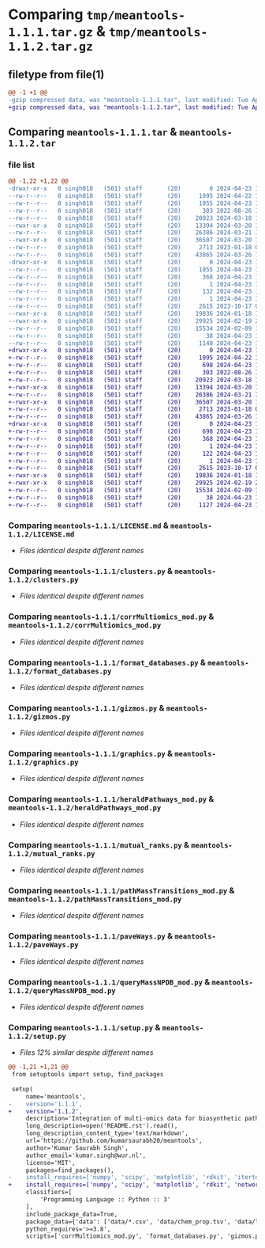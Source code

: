 # Comparing `tmp/meantools-1.1.1.tar.gz` & `tmp/meantools-1.1.2.tar.gz`

## filetype from file(1)

```diff
@@ -1 +1 @@
-gzip compressed data, was "meantools-1.1.1.tar", last modified: Tue Apr 23 11:38:13 2024, max compression
+gzip compressed data, was "meantools-1.1.2.tar", last modified: Tue Apr 23 11:43:05 2024, max compression
```

## Comparing `meantools-1.1.1.tar` & `meantools-1.1.2.tar`

### file list

```diff
@@ -1,22 +1,22 @@
-drwxr-xr-x   0 singh018   (501) staff       (20)        0 2024-04-23 11:38:13.511704 meantools-1.1.1/
--rw-r--r--   0 singh018   (501) staff       (20)     1095 2024-04-22 10:08:19.000000 meantools-1.1.1/LICENSE.md
--rw-r--r--   0 singh018   (501) staff       (20)     1055 2024-04-23 11:38:13.511406 meantools-1.1.1/PKG-INFO
--rw-r--r--   0 singh018   (501) staff       (20)      303 2022-08-26 12:41:43.000000 meantools-1.1.1/README.rst
--rw-r--r--   0 singh018   (501) staff       (20)    20923 2024-03-18 13:52:25.000000 meantools-1.1.1/clusters.py
--rwxr-xr-x   0 singh018   (501) staff       (20)    13394 2024-03-20 14:55:54.000000 meantools-1.1.1/corrMultiomics_mod.py
--rw-r--r--   0 singh018   (501) staff       (20)    26386 2024-03-21 15:50:55.000000 meantools-1.1.1/format_databases.py
--rwxr-xr-x   0 singh018   (501) staff       (20)    36507 2024-03-20 14:05:01.000000 meantools-1.1.1/gizmos.py
--rw-r--r--   0 singh018   (501) staff       (20)     2713 2023-01-18 07:39:12.000000 meantools-1.1.1/graphics.py
--rw-r--r--   0 singh018   (501) staff       (20)    43865 2024-03-26 13:56:41.000000 meantools-1.1.1/heraldPathways_mod.py
-drwxr-xr-x   0 singh018   (501) staff       (20)        0 2024-04-23 11:38:13.511083 meantools-1.1.1/meantools.egg-info/
--rw-r--r--   0 singh018   (501) staff       (20)     1055 2024-04-23 11:38:13.000000 meantools-1.1.1/meantools.egg-info/PKG-INFO
--rw-r--r--   0 singh018   (501) staff       (20)      368 2024-04-23 11:38:13.000000 meantools-1.1.1/meantools.egg-info/SOURCES.txt
--rw-r--r--   0 singh018   (501) staff       (20)        1 2024-04-23 11:38:13.000000 meantools-1.1.1/meantools.egg-info/dependency_links.txt
--rw-r--r--   0 singh018   (501) staff       (20)      132 2024-04-23 11:38:13.000000 meantools-1.1.1/meantools.egg-info/requires.txt
--rw-r--r--   0 singh018   (501) staff       (20)        1 2024-04-23 11:38:13.000000 meantools-1.1.1/meantools.egg-info/top_level.txt
--rw-r--r--   0 singh018   (501) staff       (20)     2615 2023-10-17 08:52:57.000000 meantools-1.1.1/mutual_ranks.py
--rwxr-xr-x   0 singh018   (501) staff       (20)    19836 2024-01-18 12:21:15.000000 meantools-1.1.1/pathMassTransitions_mod.py
--rwxr-xr-x   0 singh018   (501) staff       (20)    29925 2024-02-19 22:25:39.000000 meantools-1.1.1/paveWays.py
--rw-r--r--   0 singh018   (501) staff       (20)    15534 2024-02-09 11:11:38.000000 meantools-1.1.1/queryMassNPDB_mod.py
--rw-r--r--   0 singh018   (501) staff       (20)       38 2024-04-23 11:38:13.511765 meantools-1.1.1/setup.cfg
--rw-r--r--   0 singh018   (501) staff       (20)     1140 2024-04-23 11:38:03.000000 meantools-1.1.1/setup.py
+drwxr-xr-x   0 singh018   (501) staff       (20)        0 2024-04-23 11:43:05.891821 meantools-1.1.2/
+-rw-r--r--   0 singh018   (501) staff       (20)     1095 2024-04-22 10:08:19.000000 meantools-1.1.2/LICENSE.md
+-rw-r--r--   0 singh018   (501) staff       (20)      698 2024-04-23 11:43:05.891670 meantools-1.1.2/PKG-INFO
+-rw-r--r--   0 singh018   (501) staff       (20)      303 2022-08-26 12:41:43.000000 meantools-1.1.2/README.rst
+-rw-r--r--   0 singh018   (501) staff       (20)    20923 2024-03-18 13:52:25.000000 meantools-1.1.2/clusters.py
+-rwxr-xr-x   0 singh018   (501) staff       (20)    13394 2024-03-20 14:55:54.000000 meantools-1.1.2/corrMultiomics_mod.py
+-rw-r--r--   0 singh018   (501) staff       (20)    26386 2024-03-21 15:50:55.000000 meantools-1.1.2/format_databases.py
+-rwxr-xr-x   0 singh018   (501) staff       (20)    36507 2024-03-20 14:05:01.000000 meantools-1.1.2/gizmos.py
+-rw-r--r--   0 singh018   (501) staff       (20)     2713 2023-01-18 07:39:12.000000 meantools-1.1.2/graphics.py
+-rw-r--r--   0 singh018   (501) staff       (20)    43865 2024-03-26 13:56:41.000000 meantools-1.1.2/heraldPathways_mod.py
+drwxr-xr-x   0 singh018   (501) staff       (20)        0 2024-04-23 11:43:05.891467 meantools-1.1.2/meantools.egg-info/
+-rw-r--r--   0 singh018   (501) staff       (20)      698 2024-04-23 11:43:05.000000 meantools-1.1.2/meantools.egg-info/PKG-INFO
+-rw-r--r--   0 singh018   (501) staff       (20)      368 2024-04-23 11:43:05.000000 meantools-1.1.2/meantools.egg-info/SOURCES.txt
+-rw-r--r--   0 singh018   (501) staff       (20)        1 2024-04-23 11:43:05.000000 meantools-1.1.2/meantools.egg-info/dependency_links.txt
+-rw-r--r--   0 singh018   (501) staff       (20)      122 2024-04-23 11:43:05.000000 meantools-1.1.2/meantools.egg-info/requires.txt
+-rw-r--r--   0 singh018   (501) staff       (20)        1 2024-04-23 11:43:05.000000 meantools-1.1.2/meantools.egg-info/top_level.txt
+-rw-r--r--   0 singh018   (501) staff       (20)     2615 2023-10-17 08:52:57.000000 meantools-1.1.2/mutual_ranks.py
+-rwxr-xr-x   0 singh018   (501) staff       (20)    19836 2024-01-18 12:21:15.000000 meantools-1.1.2/pathMassTransitions_mod.py
+-rwxr-xr-x   0 singh018   (501) staff       (20)    29925 2024-02-19 22:25:39.000000 meantools-1.1.2/paveWays.py
+-rw-r--r--   0 singh018   (501) staff       (20)    15534 2024-02-09 11:11:38.000000 meantools-1.1.2/queryMassNPDB_mod.py
+-rw-r--r--   0 singh018   (501) staff       (20)       38 2024-04-23 11:43:05.891867 meantools-1.1.2/setup.cfg
+-rw-r--r--   0 singh018   (501) staff       (20)     1127 2024-04-23 11:42:49.000000 meantools-1.1.2/setup.py
```

### Comparing `meantools-1.1.1/LICENSE.md` & `meantools-1.1.2/LICENSE.md`

 * *Files identical despite different names*

### Comparing `meantools-1.1.1/clusters.py` & `meantools-1.1.2/clusters.py`

 * *Files identical despite different names*

### Comparing `meantools-1.1.1/corrMultiomics_mod.py` & `meantools-1.1.2/corrMultiomics_mod.py`

 * *Files identical despite different names*

### Comparing `meantools-1.1.1/format_databases.py` & `meantools-1.1.2/format_databases.py`

 * *Files identical despite different names*

### Comparing `meantools-1.1.1/gizmos.py` & `meantools-1.1.2/gizmos.py`

 * *Files identical despite different names*

### Comparing `meantools-1.1.1/graphics.py` & `meantools-1.1.2/graphics.py`

 * *Files identical despite different names*

### Comparing `meantools-1.1.1/heraldPathways_mod.py` & `meantools-1.1.2/heraldPathways_mod.py`

 * *Files identical despite different names*

### Comparing `meantools-1.1.1/mutual_ranks.py` & `meantools-1.1.2/mutual_ranks.py`

 * *Files identical despite different names*

### Comparing `meantools-1.1.1/pathMassTransitions_mod.py` & `meantools-1.1.2/pathMassTransitions_mod.py`

 * *Files identical despite different names*

### Comparing `meantools-1.1.1/paveWays.py` & `meantools-1.1.2/paveWays.py`

 * *Files identical despite different names*

### Comparing `meantools-1.1.1/queryMassNPDB_mod.py` & `meantools-1.1.2/queryMassNPDB_mod.py`

 * *Files identical despite different names*

### Comparing `meantools-1.1.1/setup.py` & `meantools-1.1.2/setup.py`

 * *Files 12% similar despite different names*

```diff
@@ -1,21 +1,21 @@
 from setuptools import setup, find_packages
 
 setup(
     name='meantools',
-    version='1.1.1',
+    version='1.1.2',
     description='Integration of multi-omics data for biosynthetic pathway discovery',
     long_description=open('README.rst').read(),
     long_description_content_type='text/markdown',
     url='https://github.com/kumarsaurabh20/meantools',
     author='Kumar Saurabh Singh',
     author_email='kumar.singh@wur.nl',
     license='MIT',
     packages=find_packages(),
-    install_requires=['numpy', 'scipy', 'matplotlib', 'rdkit', 'itertools', 'networkx', 'pandas', 'sqlite3', 'tqdm', 'svgutils', 'svgelements', 'scipy', 'markov_clustering', 'seaborn', 'subprocess'],
+    install_requires=['numpy', 'scipy', 'matplotlib', 'rdkit', 'networkx', 'pandas', 'sqlite3', 'tqdm', 'svgutils', 'svgelements', 'scipy', 'markov_clustering', 'seaborn', 'subprocess'],
     classifiers=[
         'Programming Language :: Python :: 3'
     ],
     include_package_data=True,
     package_data={'data': ['data/*.csv', 'data/chem_prop.tsv', 'data/lotus_v101023.sqlite', 'data/mvc.db', 'cluster_one-1.0.jar']},
     python_requires='>=3.8',
     scripts=['corrMultiomics_mod.py', 'format_databases.py', 'gizmos.py', 'heraldPathways_mod.py', 'mutual_ranks.py', 'pathMassTransitions_mod.py', 'paveWays.py', 'queryMassNPDB_mod.py', 'clusters.py', 'graphics.py']
```

